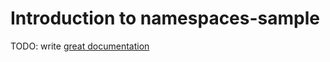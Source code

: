 # Introduction to namespaces-sample

TODO: write [great documentation](http://jacobian.org/writing/what-to-write/)
